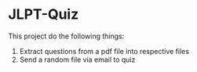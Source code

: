 # JLPT-Quiz

This project do the following things:
1. Extract questions from a pdf file into respective files
2. Send a random file via email to quiz
